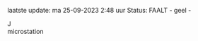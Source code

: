 laatste update: 
ma 25-09-2023  2:48   uur 
Status: FAALT - geel - 
<div class="service R">J</div><div class="service Y">microstation</div>
